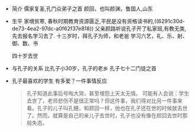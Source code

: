 - 简介
  儒家复圣,孔门众弟子之首
  颜回，也叫颜渊，鲁国人,山东
- 生平
  家境贫寒,
  春秋时期教育资源匮乏,平民是没有资格读书的,((6291c30d-de73-4ea2-97dc-a0f62f37e818)) 
  父亲颜路听说孔子开了私家班,有教无类,先去报名学习去了.
  十三岁时，拜孔子为师，和老爸
  学习六艺，礼、乐、射、御、数、书
  
  四十岁去世
- 与孔子的关系
  比孔子小30岁，孔子的老乡
  孔子七十二门徒之首
- 孔子最喜欢的学生
  有多爱？一件事情反应
  >孔子知道此事后号啕大哭，甚至埋怨上天太无情。
  可能有人会说：学生去世了，老师悲伤不是很正常吗？但这件事，我们得对比另一件事来看。孔子的儿子叫孔鲤，和颜回一样，他也在孔子还在世的时候就去世了。然而，就算是自己的亲儿子去世时，孔子也没有像在颜回去世时那般失态。